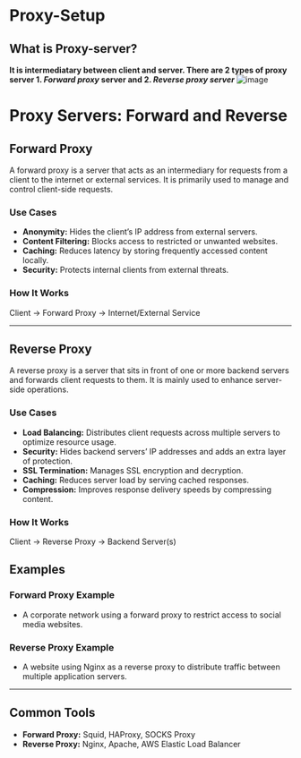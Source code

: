 # Proxy-Setup
## What is Proxy-server?
**It is intermediatary between client and server. There are 2 types of proxy server 1. *Forward proxy* server and 2. *Reverse proxy server***
![image](https://github.com/user-attachments/assets/821bd24a-5485-4cd3-8600-6e3d0409c2d8)

# Proxy Servers: Forward and Reverse

## **Forward Proxy**
A forward proxy is a server that acts as an intermediary for requests from a client to the internet or external services. It is primarily used to manage and control client-side requests.

### **Use Cases**
- **Anonymity:** Hides the client’s IP address from external servers.
- **Content Filtering:** Blocks access to restricted or unwanted websites.
- **Caching:** Reduces latency by storing frequently accessed content locally.
- **Security:** Protects internal clients from external threats.

### **How It Works**
Client → Forward Proxy → Internet/External Service

---

## **Reverse Proxy**
A reverse proxy is a server that sits in front of one or more backend servers and forwards client requests to them. It is mainly used to enhance server-side operations.

### **Use Cases**
- **Load Balancing:** Distributes client requests across multiple servers to optimize resource usage.
- **Security:** Hides backend servers’ IP addresses and adds an extra layer of protection.
- **SSL Termination:** Manages SSL encryption and decryption.
- **Caching:** Reduces server load by serving cached responses.
- **Compression:** Improves response delivery speeds by compressing content.

### **How It Works**
Client → Reverse Proxy → Backend Server(s)

## **Examples**
### **Forward Proxy Example**
- A corporate network using a forward proxy to restrict access to social media websites.

### **Reverse Proxy Example**
- A website using Nginx as a reverse proxy to distribute traffic between multiple application servers.

---

## **Common Tools**
- **Forward Proxy:** Squid, HAProxy, SOCKS Proxy
- **Reverse Proxy:** Nginx, Apache, AWS Elastic Load Balancer



